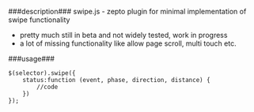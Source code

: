 ###description###
swipe.js - zepto plugin for minimal implementation of swipe functionality

- pretty much still in beta and not widely tested, work in progress
- a lot of missing functionality like allow page scroll, multi touch etc.


###usage###

    $(selector).swipe({
        status:function (event, phase, direction, distance) {
            //code
        })
    });